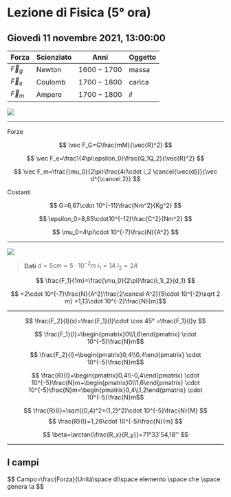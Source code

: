 # Lezione di Fisica (5° ora)
## Giovedì 11 novembre 2021, 13:00:00

|Forza|Scienziato|Anni|Oggetto|
|---|---|---|---|
|$\vec F_g$|Newton|$1600-1700$|massa|
|$\vec F_e$|Coulomb|$1700-1800$|carica|
|$\vec F_m$|Ampere|$1700-1800$|$il$|

![](https://i.imgur.com/KNNMQmH.jpg)


---

Forze

$$
\vec F_G=G\frac{mM}{\vec{R}^2}
$$

$$
\vec F_e=\frac1{4\pi\epsilon_0}\frac{Q_1Q_2}{\vec{R}^2}
$$

$$
\vec F_m=\frac{\mu_0}{2\pi}\frac{4il\cdot i_2 \cancel{\vec{d}}}{\vec d^{\cancel 2}}
$$

Costanti

$$
G=6,67\cdot 10^{-11}\frac{Nm^2}{Kg^2}
$$

$$
\epsilon_0=8,85\cdot10^{-12}\frac{C^2}{Nm^2}
$$


$$
\mu_0=4\pi\cdot 10^{-7}\frac{N}{A^2}
$$

---
![](https://i.imgur.com/rOylSIy.jpg)


> **Dati**
> $d=5cm=5\cdot 10^{-2}m$
> $i_1=1A$
> $i_2=2A$

$$
\frac{F_1}{1m}=\frac{\mu_0}{2\pi}\frac{i_1i_2}{d_1}
$$

$$
=2\cdot 10^{-7}\frac{N}{A^2}\frac{2\cancel A^2}{5\cdot 10^{-2}\sqrt 2 m}
=1,13\cdot 10^{-2}\frac{N}{m}$$


---


$$
\frac{F_2}{l}(x)=\frac{F_1}{l}\cdot \cos 45° =\frac{F_1}{l}y
$$

$$
\frac{F_1}{l}=\begin{pmatrix}0\\1,6\end{pmatrix}
\cdot 10^{-5}\frac{N}m$$

$$
\frac{F_2}{l}=\begin{pmatrix}0,4\\0,4\end{pmatrix}
\cdot 10^{-5}\frac{N}m$$


$$
\frac{R}{l}=\begin{pmatrix}0,4\\-0,4\end{pmatrix}
\cdot 10^{-5}\frac{N}m+\begin{pmatrix}0\\1,6\end{pmatrix}
\cdot 10^{-5}\frac{N}m=\begin{pmatrix}0,4\\1,2\end{pmatrix}
\cdot 10^{-5}\frac{N}m$$


$$
\frac{R}{l}=\sqrt{(0,4)^2+(1,2)^2}\cdot 10^{-5}\frac{N}{M}
$$
$$
\frac{R}{l}=1,26\cdot 10^{-5}\frac{N}{m}
$$


$$
\beta=\arctan{\frac{R_x}{R_y}}=71°33'54,18''
$$

----

## I campi


$$
Campo=\frac{Forza}{Unità\space di\space elemento \space che \space genera \a
$$
<!--stackedit_data:
eyJoaXN0b3J5IjpbMTIzMDQ3MjY5NywxMzQzNjg3NzczLDE2Mz
M4MjU4NzgsLTEyMDIzMTM2MzZdfQ==
-->